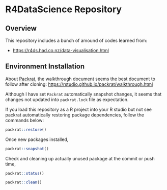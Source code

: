 R4DataScience Repository
================

<!-- README.md is generated from README.Rmd. Please edit that file -->
Overview
--------

This repository includes a bunch of amound of codes learned from:

-   <https://r4ds.had.co.nz/data-visualisation.html>

Environment Installation
------------------------

About [Packrat](https://rstudio.github.io/packrat/), the walkthrough document seems the best document to follow after cloning: <https://rstudio.github.io/packrat/walkthrough.html>

Although I have set `Packrat` automatically snapshot changes, it seems that changes not updated into `packrat.lock` file as expectation.

If you load this repository as a R project into your R studio but not see packrat automatically restoring package dependencies, follow the commands below:

``` r
packrat::restore()
```

Once new packages installed,

``` r
packrat::snapshot()
```

Check and cleaning up actually unused package at the commit or push time,

``` r
packrat::status()

packrat::clean()
```

